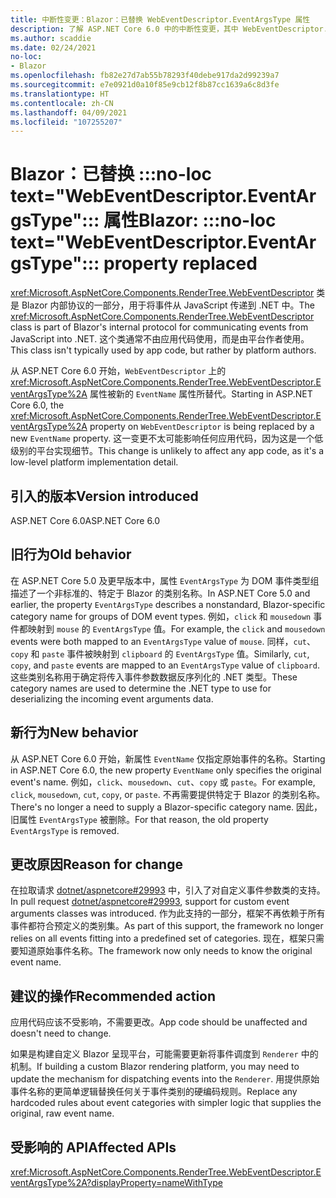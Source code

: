 ```yaml
---
title: 中断性变更：Blazor：已替换 WebEventDescriptor.EventArgsType 属性
description: 了解 ASP.NET Core 6.0 中的中断性变更，其中 WebEventDescriptor.EventArgsType 属性被替换为 EventName 属性。
ms.author: scaddie
ms.date: 02/24/2021
no-loc:
- Blazor
ms.openlocfilehash: fb82e27d7ab55b78293f40debe917da2d99239a7
ms.sourcegitcommit: e7e0921d0a10f85e9cb12f8b87cc1639a6c8d3fe
ms.translationtype: HT
ms.contentlocale: zh-CN
ms.lasthandoff: 04/09/2021
ms.locfileid: "107255207"
---
```

# <a name="blazor-no-loc-textwebeventdescriptoreventargstype-property-replaced"></a><span data-ttu-id="ea613-103">Blazor：已替换 :::no-loc text="WebEventDescriptor.EventArgsType"::: 属性</span><span class="sxs-lookup"><span data-stu-id="ea613-103">Blazor: :::no-loc text="WebEventDescriptor.EventArgsType"::: property replaced</span></span>

<span data-ttu-id="ea613-104"><xref:Microsoft.AspNetCore.Components.RenderTree.WebEventDescriptor> 类是 Blazor 内部协议的一部分，用于将事件从 JavaScript 传递到 .NET 中。</span><span class="sxs-lookup"><span data-stu-id="ea613-104">The <xref:Microsoft.AspNetCore.Components.RenderTree.WebEventDescriptor> class is part of Blazor's internal protocol for communicating events from JavaScript into .NET.</span></span> <span data-ttu-id="ea613-105">这个类通常不由应用代码使用，而是由平台作者使用。</span><span class="sxs-lookup"><span data-stu-id="ea613-105">This class isn't typically used by app code, but rather by platform authors.</span></span>

<span data-ttu-id="ea613-106">从 ASP.NET Core 6.0 开始，`WebEventDescriptor` 上的 <xref:Microsoft.AspNetCore.Components.RenderTree.WebEventDescriptor.EventArgsType%2A> 属性被新的 `EventName` 属性所替代。</span><span class="sxs-lookup"><span data-stu-id="ea613-106">Starting in ASP.NET Core 6.0, the <xref:Microsoft.AspNetCore.Components.RenderTree.WebEventDescriptor.EventArgsType%2A> property on `WebEventDescriptor` is being replaced by a new `EventName` property.</span></span> <span data-ttu-id="ea613-107">这一变更不太可能影响任何应用代码，因为这是一个低级别的平台实现细节。</span><span class="sxs-lookup"><span data-stu-id="ea613-107">This change is unlikely to affect any app code, as it's a low-level platform implementation detail.</span></span>

## <a name="version-introduced"></a><span data-ttu-id="ea613-108">引入的版本</span><span class="sxs-lookup"><span data-stu-id="ea613-108">Version introduced</span></span>

<span data-ttu-id="ea613-109">ASP.NET Core 6.0</span><span class="sxs-lookup"><span data-stu-id="ea613-109">ASP.NET Core 6.0</span></span>

## <a name="old-behavior"></a><span data-ttu-id="ea613-110">旧行为</span><span class="sxs-lookup"><span data-stu-id="ea613-110">Old behavior</span></span>

<span data-ttu-id="ea613-111">在 ASP.NET Core 5.0 及更早版本中，属性 `EventArgsType` 为 DOM 事件类型组描述了一个非标准的、特定于 Blazor 的类别名称。</span><span class="sxs-lookup"><span data-stu-id="ea613-111">In ASP.NET Core 5.0 and earlier, the property `EventArgsType` describes a nonstandard, Blazor-specific category name for groups of DOM event types.</span></span> <span data-ttu-id="ea613-112">例如，`click` 和 `mousedown` 事件都映射到 `mouse` 的 `EventArgsType` 值。</span><span class="sxs-lookup"><span data-stu-id="ea613-112">For example, the `click` and `mousedown` events were both mapped to an `EventArgsType` value of `mouse`.</span></span> <span data-ttu-id="ea613-113">同样，`cut`、`copy` 和 `paste` 事件被映射到 `clipboard` 的 `EventArgsType` 值。</span><span class="sxs-lookup"><span data-stu-id="ea613-113">Similarly, `cut`, `copy`, and `paste` events are mapped to an `EventArgsType` value of `clipboard`.</span></span> <span data-ttu-id="ea613-114">这些类别名称用于确定将传入事件参数数据反序列化的 .NET 类型。</span><span class="sxs-lookup"><span data-stu-id="ea613-114">These category names are used to determine the .NET type to use for deserializing the incoming event arguments data.</span></span>

## <a name="new-behavior"></a><span data-ttu-id="ea613-115">新行为</span><span class="sxs-lookup"><span data-stu-id="ea613-115">New behavior</span></span>

<span data-ttu-id="ea613-116">从 ASP.NET Core 6.0 开始，新属性 `EventName` 仅指定原始事件的名称。</span><span class="sxs-lookup"><span data-stu-id="ea613-116">Starting in ASP.NET Core 6.0, the new property `EventName` only specifies the original event's name.</span></span> <span data-ttu-id="ea613-117">例如，`click`、`mousedown`、`cut`、`copy` 或 `paste`。</span><span class="sxs-lookup"><span data-stu-id="ea613-117">For example, `click`, `mousedown`, `cut`, `copy`, or `paste`.</span></span> <span data-ttu-id="ea613-118">不再需要提供特定于 Blazor 的类别名称。</span><span class="sxs-lookup"><span data-stu-id="ea613-118">There's no longer a need to supply a Blazor-specific category name.</span></span> <span data-ttu-id="ea613-119">因此，旧属性 `EventArgsType` 被删除。</span><span class="sxs-lookup"><span data-stu-id="ea613-119">For that reason, the old property `EventArgsType` is removed.</span></span>

## <a name="reason-for-change"></a><span data-ttu-id="ea613-120">更改原因</span><span class="sxs-lookup"><span data-stu-id="ea613-120">Reason for change</span></span>

<span data-ttu-id="ea613-121">在拉取请求 [dotnet/aspnetcore#29993](https://github.com/dotnet/aspnetcore/pull/29993) 中，引入了对自定义事件参数类的支持。</span><span class="sxs-lookup"><span data-stu-id="ea613-121">In pull request [dotnet/aspnetcore#29993](https://github.com/dotnet/aspnetcore/pull/29993), support for custom event arguments classes was introduced.</span></span> <span data-ttu-id="ea613-122">作为此支持的一部分，框架不再依赖于所有事件都符合预定义的类别集。</span><span class="sxs-lookup"><span data-stu-id="ea613-122">As part of this support, the framework no longer relies on all events fitting into a predefined set of categories.</span></span> <span data-ttu-id="ea613-123">现在，框架只需要知道原始事件名称。</span><span class="sxs-lookup"><span data-stu-id="ea613-123">The framework now only needs to know the original event name.</span></span>

## <a name="recommended-action"></a><span data-ttu-id="ea613-124">建议的操作</span><span class="sxs-lookup"><span data-stu-id="ea613-124">Recommended action</span></span>

<span data-ttu-id="ea613-125">应用代码应该不受影响，不需要更改。</span><span class="sxs-lookup"><span data-stu-id="ea613-125">App code should be unaffected and doesn't need to change.</span></span>

<span data-ttu-id="ea613-126">如果是构建自定义 Blazor 呈现平台，可能需要更新将事件调度到 `Renderer` 中的机制。</span><span class="sxs-lookup"><span data-stu-id="ea613-126">If building a custom Blazor rendering platform, you may need to update the mechanism for dispatching events into the `Renderer`.</span></span> <span data-ttu-id="ea613-127">用提供原始事件名称的更简单逻辑替换任何关于事件类别的硬编码规则。</span><span class="sxs-lookup"><span data-stu-id="ea613-127">Replace any hardcoded rules about event categories with simpler logic that supplies the original, raw event name.</span></span>

## <a name="affected-apis"></a><span data-ttu-id="ea613-128">受影响的 API</span><span class="sxs-lookup"><span data-stu-id="ea613-128">Affected APIs</span></span>

<xref:Microsoft.AspNetCore.Components.RenderTree.WebEventDescriptor.EventArgsType%2A?displayProperty=nameWithType>

<!--

## Category

ASP.NET Core

## Affected APIs

`P:Microsoft.AspNetCore.Components.RenderTree.WebEventDescriptor.EventArgsType`

-->
